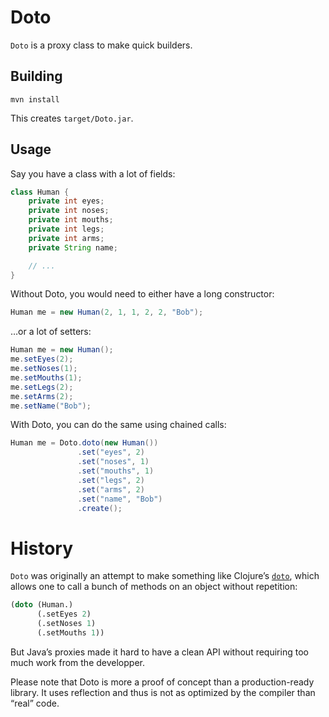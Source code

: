 # Doto

`Doto` is a proxy class to make quick builders.

## Building

    mvn install

This creates `target/Doto.jar`.

## Usage

Say you have a class with a lot of fields:

```java
class Human {
    private int eyes;
    private int noses;
    private int mouths;
    private int legs;
    private int arms;
    private String name;

    // ...
}
```

Without Doto, you would need to either have a long constructor:

```java
Human me = new Human(2, 1, 1, 2, 2, "Bob");
```

…or a lot of setters:

```java
Human me = new Human();
me.setEyes(2);
me.setNoses(1);
me.setMouths(1);
me.setLegs(2);
me.setArms(2);
me.setName("Bob");
```

With Doto, you can do the same using chained calls:

```java
Human me = Doto.doto(new Human())
               .set("eyes", 2)
               .set("noses", 1)
               .set("mouths", 1)
               .set("legs", 2)
               .set("arms", 2)
               .set("name", "Bob")
               .create();
```

# History

`Doto` was originally an attempt to make something like Clojure’s [`doto`][cd],
which allows one to call a bunch of methods on an object without repetition:

```clj
(doto (Human.)
      (.setEyes 2)
      (.setNoses 1)
      (.setMouths 1))
```

But Java’s proxies made it hard to have a clean API without requiring too much
work from the developper.

Please note that Doto is more a proof of concept than a production-ready
library. It uses reflection and thus is not as optimized by the compiler than
“real” code.

[cd]: http://clojuredocs.org/clojure_core/clojure.core/doto
